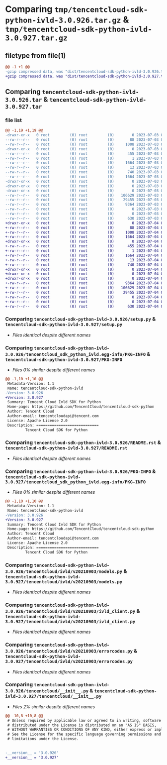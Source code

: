 # Comparing `tmp/tencentcloud-sdk-python-ivld-3.0.926.tar.gz` & `tmp/tencentcloud-sdk-python-ivld-3.0.927.tar.gz`

## filetype from file(1)

```diff
@@ -1 +1 @@
-gzip compressed data, was "dist/tencentcloud-sdk-python-ivld-3.0.926.tar", last modified: Mon Jul  3 00:29:14 2023, max compression
+gzip compressed data, was "dist/tencentcloud-sdk-python-ivld-3.0.927.tar", last modified: Tue Jul  4 00:24:38 2023, max compression
```

## Comparing `tencentcloud-sdk-python-ivld-3.0.926.tar` & `tencentcloud-sdk-python-ivld-3.0.927.tar`

### file list

```diff
@@ -1,19 +1,19 @@
-drwxr-xr-x   0 root         (0) root         (0)        0 2023-07-03 00:29:14.000000 tencentcloud-sdk-python-ivld-3.0.926/
--rw-r--r--   0 root         (0) root         (0)       88 2023-07-03 00:29:14.000000 tencentcloud-sdk-python-ivld-3.0.926/setup.cfg
--rw-r--r--   0 root         (0) root         (0)     1008 2023-07-03 00:29:14.000000 tencentcloud-sdk-python-ivld-3.0.926/setup.py
-drwxr-xr-x   0 root         (0) root         (0)        0 2023-07-03 00:29:14.000000 tencentcloud-sdk-python-ivld-3.0.926/tencentcloud_sdk_python_ivld.egg-info/
--rw-r--r--   0 root         (0) root         (0)      455 2023-07-03 00:29:14.000000 tencentcloud-sdk-python-ivld-3.0.926/tencentcloud_sdk_python_ivld.egg-info/SOURCES.txt
--rw-r--r--   0 root         (0) root         (0)        1 2023-07-03 00:29:14.000000 tencentcloud-sdk-python-ivld-3.0.926/tencentcloud_sdk_python_ivld.egg-info/dependency_links.txt
--rw-r--r--   0 root         (0) root         (0)     1664 2023-07-03 00:29:14.000000 tencentcloud-sdk-python-ivld-3.0.926/tencentcloud_sdk_python_ivld.egg-info/PKG-INFO
--rw-r--r--   0 root         (0) root         (0)       13 2023-07-03 00:29:14.000000 tencentcloud-sdk-python-ivld-3.0.926/tencentcloud_sdk_python_ivld.egg-info/top_level.txt
--rw-r--r--   0 root         (0) root         (0)      740 2023-07-03 00:29:14.000000 tencentcloud-sdk-python-ivld-3.0.926/README.rst
--rw-r--r--   0 root         (0) root         (0)     1664 2023-07-03 00:29:14.000000 tencentcloud-sdk-python-ivld-3.0.926/PKG-INFO
-drwxr-xr-x   0 root         (0) root         (0)        0 2023-07-03 00:29:14.000000 tencentcloud-sdk-python-ivld-3.0.926/tencentcloud/
-drwxr-xr-x   0 root         (0) root         (0)        0 2023-07-03 00:29:14.000000 tencentcloud-sdk-python-ivld-3.0.926/tencentcloud/ivld/
-drwxr-xr-x   0 root         (0) root         (0)        0 2023-07-03 00:29:14.000000 tencentcloud-sdk-python-ivld-3.0.926/tencentcloud/ivld/v20210903/
--rw-r--r--   0 root         (0) root         (0)   106629 2023-07-03 00:29:14.000000 tencentcloud-sdk-python-ivld-3.0.926/tencentcloud/ivld/v20210903/models.py
--rw-r--r--   0 root         (0) root         (0)    29455 2023-07-03 00:29:14.000000 tencentcloud-sdk-python-ivld-3.0.926/tencentcloud/ivld/v20210903/ivld_client.py
--rw-r--r--   0 root         (0) root         (0)     9364 2023-07-03 00:29:14.000000 tencentcloud-sdk-python-ivld-3.0.926/tencentcloud/ivld/v20210903/errorcodes.py
--rw-r--r--   0 root         (0) root         (0)        0 2023-07-03 00:29:14.000000 tencentcloud-sdk-python-ivld-3.0.926/tencentcloud/ivld/v20210903/__init__.py
--rw-r--r--   0 root         (0) root         (0)        0 2023-07-03 00:29:14.000000 tencentcloud-sdk-python-ivld-3.0.926/tencentcloud/ivld/__init__.py
--rw-r--r--   0 root         (0) root         (0)      630 2023-07-03 00:29:14.000000 tencentcloud-sdk-python-ivld-3.0.926/tencentcloud/__init__.py
+drwxr-xr-x   0 root         (0) root         (0)        0 2023-07-04 00:24:38.000000 tencentcloud-sdk-python-ivld-3.0.927/
+-rw-r--r--   0 root         (0) root         (0)       88 2023-07-04 00:24:38.000000 tencentcloud-sdk-python-ivld-3.0.927/setup.cfg
+-rw-r--r--   0 root         (0) root         (0)     1008 2023-07-04 00:24:38.000000 tencentcloud-sdk-python-ivld-3.0.927/setup.py
+-rw-r--r--   0 root         (0) root         (0)     1664 2023-07-04 00:24:38.000000 tencentcloud-sdk-python-ivld-3.0.927/PKG-INFO
+drwxr-xr-x   0 root         (0) root         (0)        0 2023-07-04 00:24:38.000000 tencentcloud-sdk-python-ivld-3.0.927/tencentcloud_sdk_python_ivld.egg-info/
+-rw-r--r--   0 root         (0) root         (0)      455 2023-07-04 00:24:38.000000 tencentcloud-sdk-python-ivld-3.0.927/tencentcloud_sdk_python_ivld.egg-info/SOURCES.txt
+-rw-r--r--   0 root         (0) root         (0)        1 2023-07-04 00:24:38.000000 tencentcloud-sdk-python-ivld-3.0.927/tencentcloud_sdk_python_ivld.egg-info/dependency_links.txt
+-rw-r--r--   0 root         (0) root         (0)     1664 2023-07-04 00:24:38.000000 tencentcloud-sdk-python-ivld-3.0.927/tencentcloud_sdk_python_ivld.egg-info/PKG-INFO
+-rw-r--r--   0 root         (0) root         (0)       13 2023-07-04 00:24:38.000000 tencentcloud-sdk-python-ivld-3.0.927/tencentcloud_sdk_python_ivld.egg-info/top_level.txt
+-rw-r--r--   0 root         (0) root         (0)      740 2023-07-04 00:24:38.000000 tencentcloud-sdk-python-ivld-3.0.927/README.rst
+drwxr-xr-x   0 root         (0) root         (0)        0 2023-07-04 00:24:38.000000 tencentcloud-sdk-python-ivld-3.0.927/tencentcloud/
+drwxr-xr-x   0 root         (0) root         (0)        0 2023-07-04 00:24:38.000000 tencentcloud-sdk-python-ivld-3.0.927/tencentcloud/ivld/
+drwxr-xr-x   0 root         (0) root         (0)        0 2023-07-04 00:24:38.000000 tencentcloud-sdk-python-ivld-3.0.927/tencentcloud/ivld/v20210903/
+-rw-r--r--   0 root         (0) root         (0)     9364 2023-07-04 00:24:38.000000 tencentcloud-sdk-python-ivld-3.0.927/tencentcloud/ivld/v20210903/errorcodes.py
+-rw-r--r--   0 root         (0) root         (0)   106629 2023-07-04 00:24:38.000000 tencentcloud-sdk-python-ivld-3.0.927/tencentcloud/ivld/v20210903/models.py
+-rw-r--r--   0 root         (0) root         (0)    29455 2023-07-04 00:24:38.000000 tencentcloud-sdk-python-ivld-3.0.927/tencentcloud/ivld/v20210903/ivld_client.py
+-rw-r--r--   0 root         (0) root         (0)        0 2023-07-04 00:24:38.000000 tencentcloud-sdk-python-ivld-3.0.927/tencentcloud/ivld/v20210903/__init__.py
+-rw-r--r--   0 root         (0) root         (0)        0 2023-07-04 00:24:38.000000 tencentcloud-sdk-python-ivld-3.0.927/tencentcloud/ivld/__init__.py
+-rw-r--r--   0 root         (0) root         (0)      630 2023-07-04 00:24:38.000000 tencentcloud-sdk-python-ivld-3.0.927/tencentcloud/__init__.py
```

### Comparing `tencentcloud-sdk-python-ivld-3.0.926/setup.py` & `tencentcloud-sdk-python-ivld-3.0.927/setup.py`

 * *Files identical despite different names*

### Comparing `tencentcloud-sdk-python-ivld-3.0.926/tencentcloud_sdk_python_ivld.egg-info/PKG-INFO` & `tencentcloud-sdk-python-ivld-3.0.927/PKG-INFO`

 * *Files 0% similar despite different names*

```diff
@@ -1,10 +1,10 @@
 Metadata-Version: 1.1
 Name: tencentcloud-sdk-python-ivld
-Version: 3.0.926
+Version: 3.0.927
 Summary: Tencent Cloud Ivld SDK for Python
 Home-page: https://github.com/TencentCloud/tencentcloud-sdk-python
 Author: Tencent Cloud
 Author-email: tencentcloudapi@tencent.com
 License: Apache License 2.0
 Description: ============================
         Tencent Cloud SDK for Python
```

### Comparing `tencentcloud-sdk-python-ivld-3.0.926/README.rst` & `tencentcloud-sdk-python-ivld-3.0.927/README.rst`

 * *Files identical despite different names*

### Comparing `tencentcloud-sdk-python-ivld-3.0.926/PKG-INFO` & `tencentcloud-sdk-python-ivld-3.0.927/tencentcloud_sdk_python_ivld.egg-info/PKG-INFO`

 * *Files 0% similar despite different names*

```diff
@@ -1,10 +1,10 @@
 Metadata-Version: 1.1
 Name: tencentcloud-sdk-python-ivld
-Version: 3.0.926
+Version: 3.0.927
 Summary: Tencent Cloud Ivld SDK for Python
 Home-page: https://github.com/TencentCloud/tencentcloud-sdk-python
 Author: Tencent Cloud
 Author-email: tencentcloudapi@tencent.com
 License: Apache License 2.0
 Description: ============================
         Tencent Cloud SDK for Python
```

### Comparing `tencentcloud-sdk-python-ivld-3.0.926/tencentcloud/ivld/v20210903/models.py` & `tencentcloud-sdk-python-ivld-3.0.927/tencentcloud/ivld/v20210903/models.py`

 * *Files identical despite different names*

### Comparing `tencentcloud-sdk-python-ivld-3.0.926/tencentcloud/ivld/v20210903/ivld_client.py` & `tencentcloud-sdk-python-ivld-3.0.927/tencentcloud/ivld/v20210903/ivld_client.py`

 * *Files identical despite different names*

### Comparing `tencentcloud-sdk-python-ivld-3.0.926/tencentcloud/ivld/v20210903/errorcodes.py` & `tencentcloud-sdk-python-ivld-3.0.927/tencentcloud/ivld/v20210903/errorcodes.py`

 * *Files identical despite different names*

### Comparing `tencentcloud-sdk-python-ivld-3.0.926/tencentcloud/__init__.py` & `tencentcloud-sdk-python-ivld-3.0.927/tencentcloud/__init__.py`

 * *Files 2% similar despite different names*

```diff
@@ -10,8 +10,8 @@
 # Unless required by applicable law or agreed to in writing, software
 # distributed under the License is distributed on an "AS IS" BASIS,
 # WITHOUT WARRANTIES OR CONDITIONS OF ANY KIND, either express or implied.
 # See the License for the specific language governing permissions and
 # limitations under the License.
 
 
-__version__ = '3.0.926'
+__version__ = '3.0.927'
```

